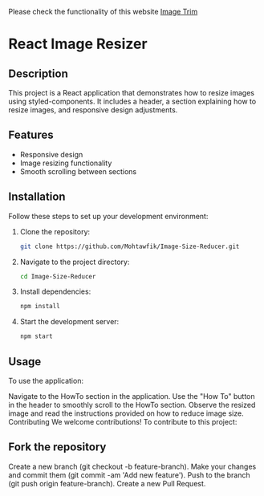 Please check the functionality of this website [Image Trim](https://mohtawfik.github.io/Image-Size-Reducer/)

# React Image Resizer

## Description

This project is a React application that demonstrates how to resize images using styled-components. It includes a header, a section explaining how to resize images, and responsive design adjustments.

## Features

- Responsive design
- Image resizing functionality
- Smooth scrolling between sections

## Installation

Follow these steps to set up your development environment:

1. Clone the repository:
   ```bash
   git clone https://github.com/Mohtawfik/Image-Size-Reducer.git
   ```
3. Navigate to the project directory:
   ```bash
   cd Image-Size-Reducer
   ```
4. Install dependencies:
   ```bash
   npm install
   ```
6. Start the development server:
   ```bash
   npm start
   ```

## Usage

To use the application:

Navigate to the HowTo section in the application.
Use the "How To" button in the header to smoothly scroll to the HowTo section.
Observe the resized image and read the instructions provided on how to reduce image size.
Contributing
We welcome contributions! To contribute to this project:

## Fork the repository

Create a new branch (git checkout -b feature-branch).
Make your changes and commit them (git commit -am 'Add new feature').
Push to the branch (git push origin feature-branch).
Create a new Pull Request.
